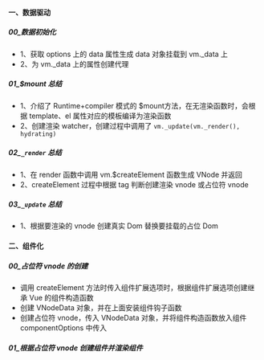#### 一、数据驱动
##### 00_数据初始化
- 1、获取 options 上的 data 属性生成 data 对象挂载到 vm._data 上
- 2、为 vm._data 上的属性创建代理

##### 01_$mount 总结
- 1、介绍了 Runtime+compiler 模式的 $mount方法，在无渲染函数时，会根据 template、el 属性对应的模板编译为渲染函数
- 2、创建渲染 watcher，创建过程中调用了 `vm._update(vm._render(), hydrating)`

##### 02_`_render` 总结
- 1、在 render 函数中调用 vm.$createElement 函数生成 VNode 并返回
- 2、createElement 过程中根据 tag 判断创建渲染 vnode 或占位符 vnode

##### 03_`_update` 总结
- 1、根据要渲染的 vnode 创建真实 Dom 替换要挂载的占位 Dom

#### 二、组件化
##### 00_占位符 vnode 的创建
- 调用 createElement 方法时传入组件扩展选项时，根据组件扩展选项创建继承 Vue 的组件构造函数
- 创建 VNodeData 对象，并在上面安装组件钩子函数
- 创建占位符 vnode，传入 VNodeData 对象，并将组件构造函数放入组件 componentOptions 中传入

##### 01_根据占位符 vnode 创建组件并渲染组件
